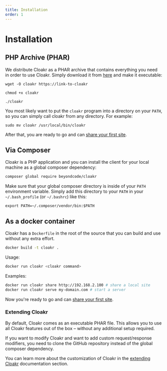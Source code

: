 ```yaml
---
title: Installation
order: 1
---
```


# Installation

## PHP Archive (PHAR)
We distribute Cloakr as a PHAR archive that contains everything you need in order to use Cloakr. Simply download it from [here]() and make it executable:

```
wget -O cloakr https://link-to-cloakr

chmod +x cloakr

./cloakr
```

You most likely want to put the `cloakr` program into a directory on your `PATH`, so you can simply call cloakr from any directory. For example:

```
sudo mv cloakr /usr/local/bin/cloakr
```

After that, you are ready to go and can [share your first site](/docs/cloakr/getting-started/sharing-your-first-site).
 
## Via Composer
Cloakr is a PHP application and you can install the client for your local machine as a global composer dependency:

```bash
composer global require beyondcode/cloakr
```

Make sure that your global composer directory is inside of your `PATH` environment variable.
Simply add this directory to your `PATH` in your `~/.bash_profile` (or `~/.bashrc`) like this:

```
export PATH=~/.composer/vendor/bin:$PATH
```

## As a docker container

Cloakr has a `Dockerfile` in the root of the source that you can build and use without any extra effort.

```bash
docker build -t cloakr .
```

Usage:

```bash
docker run cloakr <cloakr command>
```

Examples:

```bash
docker run cloakr share http://192.168.2.100 # share a local site
docker run cloakr serve my-domain.com # start a server
```

Now you're ready to go and can [share your first site](/docs/cloakr/getting-started/sharing-your-first-site).


### Extending Cloakr

By default, Cloakr comes as an executable PHAR file. This allows you to use all Cloakr features out of the box – without any additional setup required.

If you want to modify Cloakr and want to add custom request/response modifiers, you need to clone the GitHub repository instead of the global composer dependency.

You can learn more about the customization of Cloakr in the [extending Cloakr](/docs/cloakr/extending-the-server/subdomain-generator) documentation section.
